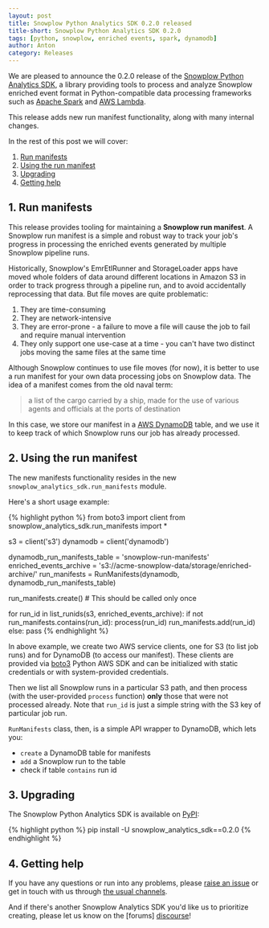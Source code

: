 ```yaml
---
layout: post
title: Snowplow Python Analytics SDK 0.2.0 released
title-short: Snowplow Python Analytics SDK 0.2.0
tags: [python, snowplow, enriched events, spark, dynamodb]
author: Anton
category: Releases
---
```


We are pleased to announce the 0.2.0 release of the [Snowplow Python Analytics SDK][sdk-repo], a library providing tools to process and analyze Snowplow enriched event format in Python-compatible data processing frameworks such as [Apache Spark][spark] and [AWS Lambda][lambda].

This release adds new run manifest functionality, along with many internal changes.

In the rest of this post we will cover:

1. [Run manifests](/blog/2017/05/11/snowplow-python-analytics-sdk-0.2.0-released#run-manifests)
2. [Using the run manifest](/blog/2017/05/11/snowplow-python-analytics-sdk-0.2.0-released#using-manifests)
3. [Upgrading](/blog/2017/05/11/snowplow-python-analytics-sdk-0.2.0-released#upgrading)
4. [Getting help](/blog/2017/05/11/snowplow-python-analytics-sdk-0.2.0-released#help)

<!--more-->

<h2 id="run-manifests">1. Run manifests</h2>

This release provides tooling for maintaining a **Snowplow run manifest**. A Snowplow run manifest is a simple and robust way to track your job's progress in processing the enriched events generated by multiple Snowplow pipeline runs.

Historically, Snowplow's EmrEtlRunner and StorageLoader apps have moved whole folders of data around different locations in Amazon S3 in order to track progress through a pipeline run, and to avoid accidentally reprocessing that data. But file moves are quite problematic:

1. They are time-consuming
2. They are network-intensive
3. They are error-prone - a failure to move a file will cause the job to fail and require manual intervention
4. They only support one use-case at a time - you can't have two distinct jobs moving the same files at the same time 

Although Snowplow continues to use file moves (for now), it is better to use a run manifest for your own data processing jobs on Snowplow data. The idea of a manifest comes from the old naval term:

> a list of the cargo carried by a ship, made for the use of various agents and officials at the ports of destination

In this case, we store our manifest in a [AWS DynamoDB][dynamodb] table, and we use it to keep track of which Snowplow runs our job has already processed.

<h2 id="using-the-manifest">2. Using the run manifest</h2>

The new manifests functionality resides in the new `snowplow_analytics_sdk.run_manifests` module.

Here's a short usage example:

{% highlight python %}
from boto3 import client
from snowplow_analytics_sdk.run_manifests import *

s3 = client('s3')
dynamodb = client('dynamodb')

dynamodb_run_manifests_table = 'snowplow-run-manifests'
enriched_events_archive = 's3://acme-snowplow-data/storage/enriched-archive/'
run_manifests = RunManifests(dynamodb, dynamodb_run_manifests_table)

run_manifests.create() # This should be called only once

for run_id in list_runids(s3, enriched_events_archive):
    if not run_manifests.contains(run_id):
        process(run_id)
        run_manifests.add(run_id)
    else:
        pass
{% endhighlight %}

In above example, we create two AWS service clients, one for S3 (to list job runs) and for DynamoDB (to access our manifest). These clients are provided via [boto3][boto3] Python AWS SDK and can be initialized with static credentials or with system-provided credentials.

Then we list all Snowplow runs in a particular S3 path, and then process (with the user-provided `process` function) **only** those that were not processed already. Note that `run_id` is just a simple string with the S3 key of particular job run.

`RunManifests` class, then, is a simple API wrapper to DynamoDB, which lets you:

* `create` a DynamoDB table for manifests
* `add` a Snowplow run to the table 
* check if table `contains` run id

<h2 id="upgrading">3. Upgrading</h2>

The Snowplow Python Analytics SDK is available on [PyPI][pypi]:

{% highlight python %}
pip install -U snowplow_analytics_sdk==0.2.0
{% endhighlight %}

<h2 id="help">4. Getting help</h2>

If you have any questions or run into any problems, please [raise an issue][issues] or get in touch with us through [the usual channels][talk-to-us].

And if there's another Snowplow Analytics SDK you'd like us to prioritize creating, please let us know on the [forums] [discourse]!

[sdk-repo]: https://github.com/snowplow/snowplow-python-analytics-sdk
[sdk-usage-img]: /assets/img/blog/2016/03/scala-analytics-sdk-usage.png
[sdk-docs]: https://github.com/snowplow/snowplow/wiki/Python-Analytics-SDK

[boto3]: https://boto3.readthedocs.io/en/latest/
[dynamodb]: https://aws.amazon.com/dynamodb/

[event-data-modeling]: http://snowplowanalytics.com/blog/2016/03/16/introduction-to-event-data-modeling/

[spark]: http://spark.apache.org/
[lambda]: https://aws.amazon.com/lambda/

[issues]: https://github.com/snowplow/snowplow-python-analytics-sdk

[pypi]: https://pypi.python.org/pypi/snowplow_analytics_sdk

[talk-to-us]: https://github.com/snowplow/snowplow/wiki/Talk-to-us
[discourse]: http://discourse.snowplowanalytics.com/
